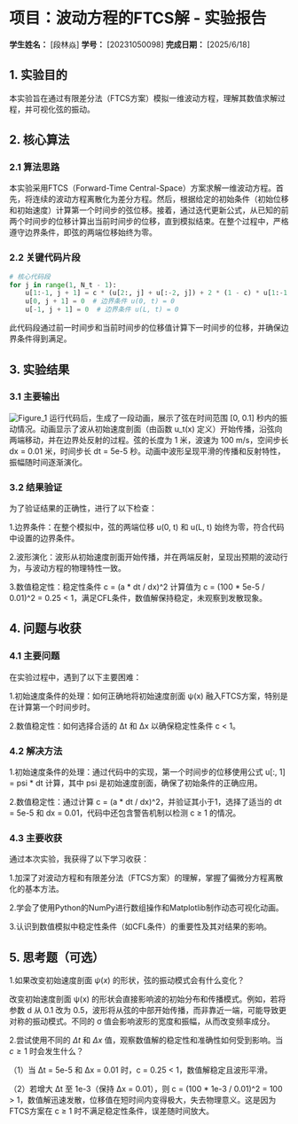 # 项目：波动方程的FTCS解 - 实验报告

**学生姓名：** [段林焱] **学号：** [20231050098] **完成日期：** [2025/6/18]

## 1. 实验目的

本实验旨在通过有限差分法（FTCS方案）模拟一维波动方程，理解其数值求解过程，并可视化弦的振动。

## 2. 核心算法

### 2.1 算法思路

本实验采用FTCS（Forward-Time Central-Space）方案求解一维波动方程。首先，将连续的波动方程离散化为差分方程。然后，根据给定的初始条件（初始位移和初始速度）计算第一个时间步的弦位移。接着，通过迭代更新公式，从已知的前两个时间步的位移计算出当前时间步的位移，直到模拟结束。在整个过程中，严格遵守边界条件，即弦的两端位移始终为零。

### 2.2 关键代码片段

```python
# 核心代码段
for j in range(1, N_t - 1):
    u[1:-1, j + 1] = c * (u[2:, j] + u[:-2, j]) + 2 * (1 - c) * u[1:-1, j] - u[1:-1, j - 1]
    u[0, j + 1] = 0  # 边界条件 u(0, t) = 0
    u[-1, j + 1] = 0  # 边界条件 u(L, t) = 0
```
此代码段通过前一时间步和当前时间步的位移值计算下一时间步的位移，并确保边界条件得到满足。

## 3. 实验结果

### 3.1 主要输出
![Figure_1](https://github.com/user-attachments/assets/9440a837-f5a4-457e-a2e3-364ca8f7ac41)
运行代码后，生成了一段动画，展示了弦在时间范围 [0, 0.1] 秒内的振动情况。动画显示了波从初始速度剖面（由函数 u_t(x) 定义）开始传播，沿弦向两端移动，并在边界处反射的过程。弦的长度为 1 米，波速为 100 m/s，空间步长 dx = 0.01 米，时间步长 dt = 5e-5 秒。动画中波形呈现平滑的传播和反射特性，振幅随时间逐渐演化。


### 3.2 结果验证
为了验证结果的正确性，进行了以下检查：  

1.边界条件：在整个模拟中，弦的两端位移 u(0, t) 和 u(L, t) 始终为零，符合代码中设置的边界条件。  

2.波形演化：波形从初始速度剖面开始传播，并在两端反射，呈现出预期的波动行为，与波动方程的物理特性一致。  

3.数值稳定性：稳定性条件 c = (a * dt / dx)^2 计算值为 c = (100 * 5e-5 / 0.01)^2 = 0.25 < 1，满足CFL条件，数值解保持稳定，未观察到发散现象。
## 4. 问题与收获

### 4.1 主要问题

在实验过程中，遇到了以下主要困难：  

1.初始速度条件的处理：如何正确地将初始速度剖面 ψ(x) 融入FTCS方案，特别是在计算第一个时间步时。  

2.数值稳定性：如何选择合适的 Δt 和 Δx 以确保稳定性条件 c < 1。  


### 4.2 解决方法

1.初始速度条件的处理：通过代码中的实现，第一个时间步的位移使用公式 u[:, 1] = psi * dt 计算，其中 psi 是初始速度剖面，确保了初始条件的正确应用。  

2.数值稳定性：通过计算 c = (a * dt / dx)^2，并验证其小于1，选择了适当的 dt = 5e-5 和 dx = 0.01，代码中还包含警告机制以检测 c ≥ 1 的情况。  


### 4.3 主要收获
通过本次实验，我获得了以下学习收获：  

1.加深了对波动方程和有限差分法（FTCS方案）的理解，掌握了偏微分方程离散化的基本方法。  

2.学会了使用Python的NumPy进行数组操作和Matplotlib制作动态可视化动画。  

3.认识到数值模拟中稳定性条件（如CFL条件）的重要性及其对结果的影响。  


## 5. 思考题（可选）

1.如果改变初始速度剖面 $\psi(x)$ 的形状，弦的振动模式会有什么变化？  

改变初始速度剖面 ψ(x) 的形状会直接影响波的初始分布和传播模式。例如，若将参数 d 从 0.1 改为 0.5，波形将从弦的中部开始传播，而非靠近一端，可能导致更对称的振动模式。不同的 σ 值会影响波形的宽度和振幅，从而改变频率成分。  

2.尝试使用不同的 $\Delta t$ 和 $\Delta x$ 值，观察数值解的稳定性和准确性如何受到影响。当 $c \ge 1$ 时会发生什么？  

（1）当 Δt = 5e-5 和 Δx = 0.01 时，c = 0.25 < 1，数值解稳定且波形平滑。  

（2）若增大 Δt 至 1e-3（保持 Δx = 0.01），则 c = (100 * 1e-3 / 0.01)^2 = 100 > 1，数值解迅速发散，位移值在短时间内变得极大，失去物理意义。这是因为FTCS方案在 c ≥ 1 时不满足稳定性条件，误差随时间放大。  

